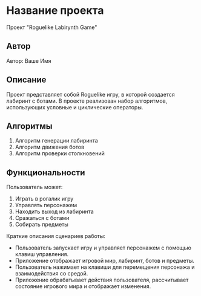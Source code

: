 # Название проекта

Проект "Roguelike Labirynth Game"

## Автор
Автор: Ваше Имя

## Описание
Проект представляет собой Roguelike игру, в которой создается лабиринт с ботами. В проекте реализован набор алгоритмов, использующих условные и циклические операторы.

## Алгоритмы
1. Алгоритм генерации лабиринта
2. Алгоритм движения ботов
3. Алгоритм проверки столкновений

## Функциональности
Пользователь может:
1. Играть в рогалик игру
2. Управлять персонажем
3. Находить выход из лабиринта
4. Сражаться с ботами
5. Собирать предметы

Краткие описания сценариев работы:
- Пользователь запускает игру и управляет персонажем с помощью клавиш управления.
- Приложение отображает игровой мир, лабиринт, ботов и предметы.
- Пользователь нажимает на клавиши для перемещения персонажа и взаимодействия со средой.
- Приложение обрабатывает действия пользователя, рассчитывает состояние игрового мира и отображает изменения.
